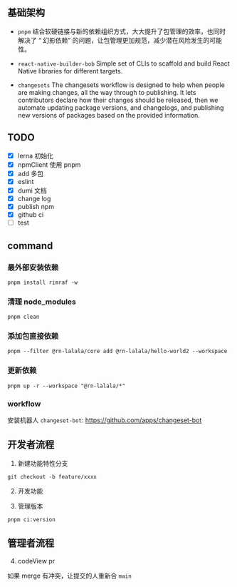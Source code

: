 ## 基础架构

- `pnpm` 结合软硬链接与新的依赖组织方式，大大提升了包管理的效率，也同时解决了 “
  幻影依赖” 的问题，让包管理更加规范，减少潜在风险发生的可能性。
- `react-native-builder-bob` Simple set of CLIs to scaffold and build React
  Native libraries for different targets.

- `changesets` The changesets workflow is designed to help when people are
  making changes, all the way through to publishing. It lets contributors
  declare how their changes should be released, then we automate updating
  package versions, and changelogs, and publishing new versions of packages
  based on the provided information.

## TODO

- [x] lerna 初始化
- [x] npmClient 使用 pnpm
- [x] add 多包
- [x] eslint
- [x] dumi 文档
- [x] change log
- [x] publish npm
- [x] github ci
- [ ] test

## command

### 最外部安装依赖

```
pnpm install rimraf -w
```

### 清理 node_modules

```
pnpm clean
```

### 添加包直接依赖

```
pnpm --filter @rn-lalala/core add @rn-lalala/hello-world2 --workspace
```

### 更新依赖

```
pnpm up -r --workspace "@rn-lalala/*"
```

### workflow

安装机器人 `changeset-bot`: https://github.com/apps/changeset-bot

## 开发者流程

1. 新建功能特性分支

```
git checkout -b feature/xxxx
```

2. 开发功能

3. 管理版本

```
pnpm ci:version
```

## 管理者流程

4. codeView pr

如果 merge 有冲突，让提交的人重新合 `main`
